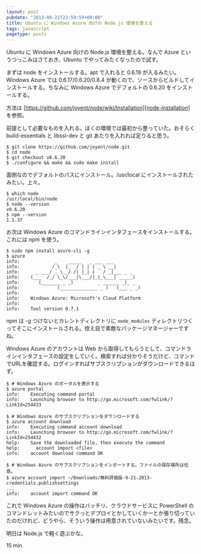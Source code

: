 ```yaml
---
layout: post
pubdate: "2013-09-21T23:59:59+09:00"
title: Ubuntu に Windows Azure 向けの Node.js 環境を整える
tags: javascript
pagetype: posts
---
```

Ubuntu に Windows Azure 向けの Node.js 環境を整える。なんで Azure というつっこみはさておき、Ubuntu でやってみたくなったので試す。

まずは node をインストールする。apt で入れると 0.6.19 が入るみたい。Windows Azure では 0.6.17/0.6.20/0.8.4 が動くので、ソースからビルドしてインストールする。ちなみに Windows Azure でデフォルトの 0.6.20 をインストールする。

方法は [https://github.com/joyent/node/wiki/Installation][node-installation] を参照。

前提として必要なものを入れる。ぼくの環境では最初から整っていた。おそらく build-essentials と libssl-dev と git あたりを入れれば足りると思う。

    $ git clone https://github.com/joyent/node.git
    $ cd node
    $ git checkout v0.6.20
    $ ./configure && make && sudo make install

面倒なのでデフォルトのパスにインストール。/usr/local にインストールされたみたい。上々。

    $ which node
    /usr/local/bin/node
    $ node --version
    v0.6.20
    $ npm --version
    1.1.37

お次は Windows Azure のコマンドラインインタフェースをインストールする。これには npm を使う。

    $ sudo npm install azure-cli -g
    $ azure
    info:             _    _____   _ ___ ___
    info:            /_\  |_  / | | | _ \ __|
    info:      _ ___/ _ \__/ /| |_| |   / _|___ _ _
    info:    (___  /_/ \_\/___|\___/|_|_\___| _____)
    info:       (_______ _ _)         _ ______ _)_ _ 
    info:              (______________ _ )   (___ _ _)
    info:    
    info:    Windows Azure: Microsoft's Cloud Platform
    info:    
    info:    Tool version 0.7.1

npm は -g つけないとカレントディレクトリに `node_modules` ディレクトリつくってそこにインストールされる。控え目で素敵なパッケージマネージャーですね。

Windows Azure のアカウントは Web から取得してもらうとして、コマンドラインインタフェースの設定をしていく。検索すれば分かりそうだけど、コマンドでURLを確認する。ログインすればサブスクリプションがダウンロードできるはず。

    $ # Windows Azure のポータルを表示する
    $ azure portal
    info:    Executing command portal
    info:    Launching browser to http://go.microsoft.com/fwlink/?LinkId=254433

    $ # Windows Azure のサブスクリプションをダウンロードする
    $ azure account download
    info:    Executing command account download
    info:    Launching browser to http://go.microsoft.com/fwlink/?LinkId=254432
    help:    Save the downloaded file, then execute the command
    help:      account import <file>
    info:    account download command OK

    $ # Windows Azure のサブスクリプションをインポートする。ファイルの保存場所は任意。
    $ azure account import ~/Downloads/無料評価版-9-21-2013-credentials.publishsettings
    ...
    info:    account import command OK

これで Windows Azure の操作はバッチリ、クラウドサービスに PowerShell のコマンドレットみたいのでサクっとデプロイとかしていくかーとか張り切っていたのだけれど、どうやら、そういう操作は用意されていないみたいです。残念。

明日は Node.js で軽く遊ぶかな。

15 min.

[node-installation]: https://github.com/joyent/node/wiki/Installation
[node-on-azure-tutorial]: http://www.windowsazure.com/ja-jp/develop/nodejs/tutorials/getting-started/

